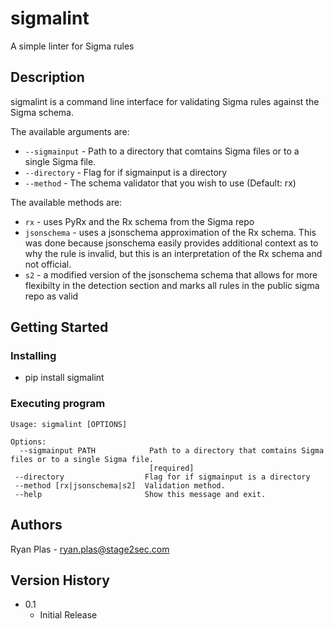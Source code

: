 # sigmalint

A simple linter for Sigma rules

## Description

sigmalint is a command line interface for validating Sigma rules against the Sigma schema.

The available arguments are:
* `--sigmainput` - Path to a directory that comtains Sigma files or to a single Sigma file.
* `--directory` - Flag for if sigmainput is a directory
* `--method` - The schema validator that you wish to use (Default: rx)

The available methods are:
* `rx` - uses PyRx and the Rx schema from the Sigma repo
* `jsonschema` - uses a jsonschema approximation of the Rx schema. This was done because jsonschema easily provides additional context as to why the rule is invalid, but this is an interpretation of the Rx schema and not official.
* `s2` - a modified version of the jsonschema schema that allows for more flexibilty in the detection section and marks all rules in the public sigma repo as valid

## Getting Started

### Installing

* pip install sigmalint

### Executing program

```
Usage: sigmalint [OPTIONS]

Options:
  --sigmainput PATH            Path to a directory that comtains Sigma files or to a single Sigma file.  
                               [required]
 --directory                  Flag for if sigmainput is a directory
 --method [rx|jsonschema|s2]  Validation method.
 --help                       Show this message and exit.
```

## Authors

Ryan Plas - ryan.plas@stage2sec.com

## Version History

* 0.1
    * Initial Release
